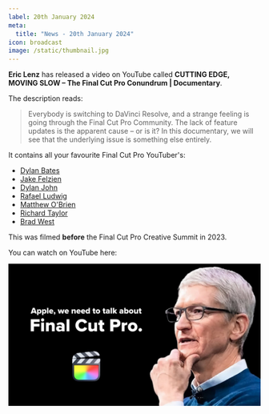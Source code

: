 ```yaml
---
label: 20th January 2024
meta:
  title: "News - 20th January 2024"
icon: broadcast
image: /static/thumbnail.jpg
---
```


**Eric Lenz** has released a video on YouTube called **CUTTING EDGE, MOVING SLOW – The Final Cut Pro Conundrum | Documentary**.

The description reads:

> Everybody is switching to DaVinci Resolve, and a strange feeling is going through the Final Cut Pro Community. The lack of feature updates is the apparent cause – or is it? In this documentary, we will see that the underlying issue is something else entirely.

It contains all your favourite Final Cut Pro YouTuber's:

- [Dylan Bates](https://www.youtube.com/channel/UCYlZLHOzom9-MryCEodaoXg)
- [Jake Felzien](https://www.youtube.com/channel/UCIFdtLXB_6YDoiJoe1k5wOA)
- [Dylan John](https://www.youtube.com/channel/UC_HzoVeEzCUsHJtHCemb9sg)
- [Rafael Ludwig](https://www.youtube.com/channel/UCqdsVtEvUIU-0ebfhSFWOGw)
- [Matthew O'Brien](https://www.youtube.com/channel/UC45W_AtKcDxSmWR1s1xsLEg)
- [Richard Taylor](https://www.youtube.com/channel/UCxp6k6RQ2oP6EmP0W5_J7-g)
- [Brad West](https://www.youtube.com/channel/UCY2p6zqx9LcPZci4KNqkEBg)

This was filmed **before** the Final Cut Pro Creative Summit in 2023.

You can watch on YouTube here:

[![](/static/eric-lenz-youtube.jpeg)](https://www.youtube.com/watch?v=XqHhpgHalzo)